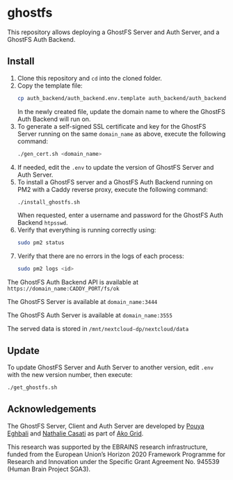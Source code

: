 # ghostfs
This repository allows deploying a GhostFS Server and Auth Server, and a GhostFS Auth Backend.

## Install
1. Clone this repository and `cd` into the cloned folder.
2. Copy the template file:
   ```bash
   cp auth_backend/auth_backend.env.template auth_backend/auth_backend.env
   ```
   In the newly created file, update the domain name to where the GhostFS Auth Backend will run on.
3. To generate a self-signed SSL certificate and key for the GhostFS Server running on the same `domain_name` as above, execute the following command:
    ```bash
    ./gen_cert.sh <domain_name>
    ```
4. If needed, edit the `.env` to update the version of GhostFS Server and Auth Server.
5. To install a GhostFS server and a GhostFS Auth Backend running on PM2 with a Caddy reverse proxy, execute the following command:
    ```bash
    ./install_ghostfs.sh
    ```
    When requested, enter a username and password for the GhostFS Auth Backend `htpsswd`.
6. Verify that everything is running correctly using:
    ```bash
    sudo pm2 status
    ```
7. Verify that there are no errors in the logs of each process:
     ```bash
     sudo pm2 logs <id>
     ```
     
The GhostFS Auth Backend API is available at `https://domain_name:CADDY_PORT/fs/ok`

The GhostFS Server is available at `domain_name:3444`

The GhostFS Auth Server is available at `domain_name:3555`

The served data is stored in `/mnt/nextcloud-dp/nextcloud/data`

## Update

To update GhostFS Server and Auth Server to another version, edit `.env` with the new version number, then execute:
```bash
./get_ghostfs.sh
```

## Acknowledgements

The GhostFS Server, Client and Auth Server are developed by [Pouya Eghbali](https://github.com/pouya-eghbali) and [Nathalie Casati](https://github.com/idmple) as part of [Ako Grid](https://akogrid.com).

This research was supported by the EBRAINS research infrastructure, funded from the European Union’s Horizon 2020 Framework Programme for Research and Innovation under the Specific Grant Agreement No. 945539 (Human Brain Project SGA3).
